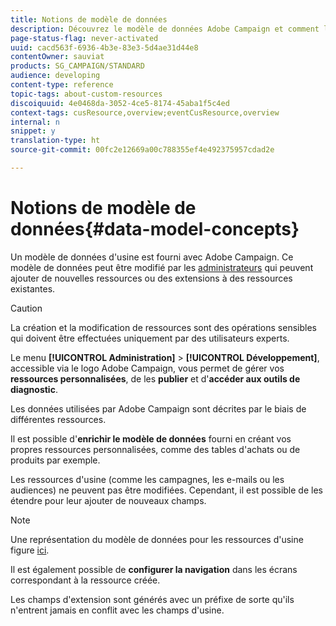 ```yaml
---
title: Notions de modèle de données
description: Découvrez le modèle de données Adobe Campaign et comment le modifier.
page-status-flag: never-activated
uuid: cacd563f-6936-4b3e-83e3-5d4ae31d44e8
contentOwner: sauviat
products: SG_CAMPAIGN/STANDARD
audience: developing
content-type: reference
topic-tags: about-custom-resources
discoiquuid: 4e0468da-3052-4ce5-8174-45aba1f5c4ed
context-tags: cusResource,overview;eventCusResource,overview
internal: n
snippet: y
translation-type: ht
source-git-commit: 00fc2e12669a00c788355ef4e492375957cdad2e

---
```



# Notions de modèle de données{#data-model-concepts}

Un modèle de données d'usine est fourni avec Adobe Campaign. Ce modèle de données peut être modifié par les [administrateurs](../../administration/using/users-management.md#functional-administrators) qui peuvent ajouter de nouvelles ressources ou des extensions à des ressources existantes.

>[!CAUTION]
>
>La création et la modification de ressources sont des opérations sensibles qui doivent être effectuées uniquement par des utilisateurs experts.

Le menu **[!UICONTROL Administration]** &gt; **[!UICONTROL Développement]**, accessible via le logo Adobe Campaign, vous permet de gérer vos **ressources personnalisées**, de les **publier** et d'**accéder aux outils de diagnostic**.

Les données utilisées par Adobe Campaign sont décrites par le biais de différentes ressources.

Il est possible d'**enrichir le modèle de données** fourni en créant vos propres ressources personnalisées, comme des tables d'achats ou de produits par exemple.

Les ressources d'usine (comme les campagnes, les e-mails ou les audiences) ne peuvent pas être modifiées. Cependant, il est possible de les étendre pour leur ajouter de nouveaux champs.

>[!NOTE]
>
>Une représentation du modèle de données pour les ressources d'usine figure [ici](https://docs.campaign.adobe.com/doc/standard/en/datamodel/datamodel.html).

Il est également possible de **configurer la navigation** dans les écrans correspondant à la ressource créée.

Les champs d'extension sont générés avec un préfixe de sorte qu'ils n'entrent jamais en conflit avec les champs d'usine.
